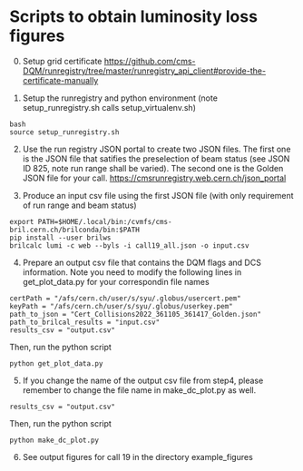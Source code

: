 # Scripts to obtain luminosity loss figures
0. Setup grid certificate
https://github.com/cms-DQM/runregistry/tree/master/runregistry_api_client#provide-the-certificate-manually

1. Setup the runregistry and python environment (note setup_runregistry.sh calls setup_virtualenv.sh)
```
bash
source setup_runregistry.sh
```

2. Use the run registry JSON portal to create two JSON files. The first one is the JSON file that satifies the preselection of beam status (see JSON ID 825, note run range shall be varied). The second one is the Golden JSON file for your call. https://cmsrunregistry.web.cern.ch/json_portal

3. Produce an input csv file using the first JSON file (with only requirement of run range and beam status) 
```
export PATH=$HOME/.local/bin:/cvmfs/cms-bril.cern.ch/brilconda/bin:$PATH 
pip install --user brilws 
brilcalc lumi -c web --byls -i call19_all.json -o input.csv
```

4. Prepare an output csv file that contains the DQM flags and DCS information. Note you need to modify the following lines in get_plot_data.py for your correspondin file names

```
certPath = "/afs/cern.ch/user/s/syu/.globus/usercert.pem" 
keyPath = "/afs/cern.ch/user/s/syu/.globus/userkey.pem" 
path_to_json = "Cert_Collisions2022_361105_361417_Golden.json" 
path_to_brilcal_results = "input.csv" 
results_csv = "output.csv" 
```

Then, run the python script
```
python get_plot_data.py
```

5. If you change the name of the output csv file from step4, please remember to change the file name in make_dc_plot.py as well. 

```
results_csv = "output.csv"
```

Then, run the python script

```
python make_dc_plot.py
```

6. See output figures for call 19 in the directory example_figures
